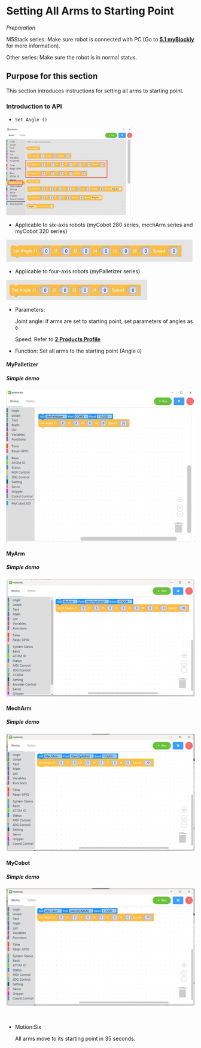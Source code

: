# Setting All Arms to Starting Point

*Preparation*

M5Stack series: Make sure robot is connected with PC (Go to **[5.1 myBlockly](https://docs.elephantrobotics.com/docs/gitbook/5-ProgramingApplication-myblockly-uiflow-mind/5.1-myblockly/)** for more information).

Other series: Make sure the robot is in normal status.



## Purpose for this section

This section introduces instructions for setting all arms to starting point.

### Introduction to API

* `Set Angle ()`

<img src="../../resourse/5-ProgramingApplication-myblockly-uiflow-mind/image/myblockly/set angle API 1.jpg" style="zoom:33%;" />



* Applicable to six-axis robots (myCobot 280 series,  mechArm series and myCobot 320 series)

<img src="../../resourse/5-ProgramingApplication-myblockly-uiflow-mind/image/myblockly/set angle six.jpg" style="zoom: 50%;" />

* Applicable to four-axis robots (myPalletizer series)

<img src="../../resourse/5-ProgramingApplication-myblockly-uiflow-mind/image/myblockly/set angle four.jpg" style="zoom: 50%;" />

* Parameters:

  Joint angle: if arms are set to starting point,  set parameters of angles as `0`

  Speed: Refer to **[2 Products Profile](https://docs.elephantrobotics.com/docs/gitbook/2-serialproduct/2-buy.html)**

* Function: Set all arms to the starting point (Angle `0`)

#### MyPalletizer

##### Simple demo

<img src="../../resourse/5-ProgramingApplication-myblockly-uiflow-mind/image/myblockly/starting point demo.jpg" style="zoom: 50%;" />

#### MyArm

##### Simple demo

<img src="../../resourse/5-ProgramingApplication-myblockly-uiflow-mind/image/myblockly/starting point demo3.jpg" style="zoom: 50%;" />

#### MechArm

##### Simple demo

<img src="../../resourse/5-ProgramingApplication-myblockly-uiflow-mind/image/myblockly/starting point demo2.jpg" style="zoom: 50%;" />



#### MyCobot

##### Simple demo

<img src="../../resourse/5-ProgramingApplication-myblockly-uiflow-mind/image/myblockly/starting point demo1.jpg" style="zoom: 50%;" />

​	



* Motion:Six

  All arms move to its starting point in 35 seconds.